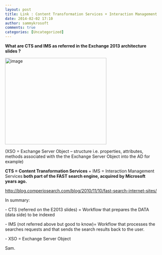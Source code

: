 ```yaml
---
layout: post
title: Link : Content Transformation Services + Interaction Management Services – CTS – (Business Logic layer in Exchange 2013)
date: 2014-02-02 17:10
author: sammykrosoft
comments: true
categories: [Uncategorized]
---
```

<p></p>  <p><strong>What are CTS and IMS as referred in the Exchange 2013 architecture slides ?</strong></p>  <p></p>  <p><a href="https://msdnshared.blob.core.windows.net/media/TNBlogsFS/prod.evol.blogs.technet.com/CommunityServer.Blogs.Components.WeblogFiles/00/00/00/73/61/metablogapi/8304.image_2.png" original-url="http://blogs.technet.com/cfs-file.ashx/__key/communityserver-blogs-components-weblogfiles/00-00-00-73-61-metablogapi/8304.image_5F00_2.png"><img title="image" style="display:inline;" border="0" alt="image" src="https://msdnshared.blob.core.windows.net/media/TNBlogsFS/prod.evol.blogs.technet.com/CommunityServer.Blogs.Components.WeblogFiles/00/00/00/73/61/metablogapi/7635.image_thumb.png" original-url="http://blogs.technet.com/cfs-file.ashx/__key/communityserver-blogs-components-weblogfiles/00-00-00-73-61-metablogapi/7635.image_5F00_thumb.png" width="334" height="285" /></a> </p>  <p>(XSO = Exchange Server Object – structure i.e. properties, attributes, methods associated with the the Exchange Server Object into the AD for example)</p>  <p></p>  <p><strong>CTS = Content Transformation Services </strong>+ IMS = Interaction Management Services<strong> both part of the FAST search engine, acquired by Microsoft years ago.</strong></p>  <p><a title="http://blog.comperiosearch.com/blog/2010/11/10/fast-search-internet-sites/" href="http://blog.comperiosearch.com/blog/2010/11/10/fast-search-internet-sites/">http://blog.comperiosearch.com/blog/2010/11/10/fast-search-internet-sites/</a></p>  <p></p>  <p>In summary:</p>  <p>- CTS (referred on the E2013 slides) = Workflow that prepares the DATA (data side) to be indexed</p>  <p>- IMS (not referred above but good to know)= Workflow that processes the searches requests and that sends the search results back to the user.</p>  <p>- XSO = Exchange Server Object</p>  <p></p>  <p>Sam.</p>
